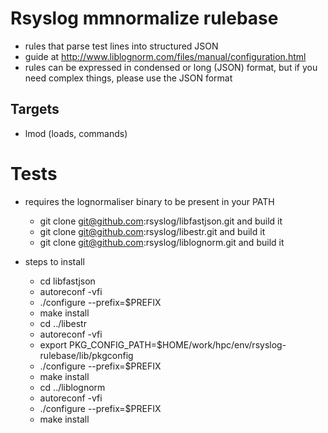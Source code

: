 # Rsyslog mmnormalize rulebase

- rules that parse test lines into structured JSON
- guide at http://www.liblognorm.com/files/manual/configuration.html
- rules can be expressed in condensed or long (JSON) format, but if you need complex things, please
  use the JSON format

## Targets

- lmod (loads, commands)

# Tests

- requires the lognormaliser binary to be present in your PATH
    - git clone git@github.com:rsyslog/libfastjson.git and build it
    - git clone git@github.com:rsyslog/libestr.git and build it
    - git clone git@github.com:rsyslog/liblognorm.git and build it

- steps to install
    - cd libfastjson
    - autoreconf -vfi
    - ./configure --prefix=$PREFIX
    - make install
    - cd ../libestr
    - autoreconf -vfi
    - export PKG_CONFIG_PATH=$HOME/work/hpc/env/rsyslog-rulebase/lib/pkgconfig
    - ./configure --prefix=$PREFIX
    - make install
    - cd ../liblognorm
    - autoreconf -vfi
    - ./configure --prefix=$PREFIX
    - make install

    


